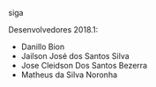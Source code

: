 ﻿siga

Desenvolvedores 2018.1:

- Danillo Bion
- Jailson José dos Santos Silva
- Jose Cleidson Dos Santos Bezerra
- Matheus da Silva Noronha